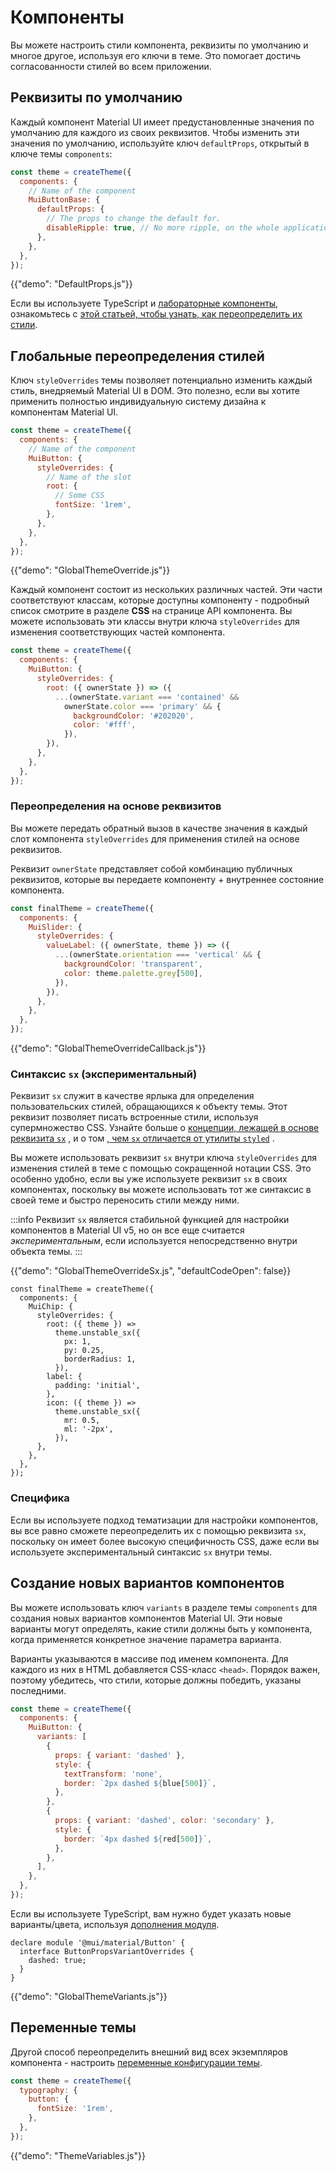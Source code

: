 

# Компоненты <meta data-oversett="" data-original-text="Components">

<p class="description">Вы можете настроить стили компонента, реквизиты по умолчанию и многое другое, используя его ключи в теме. Это помогает достичь согласованности стилей во всем приложении.</p>

## Реквизиты по умолчанию <meta data-oversett="" data-original-text="Default props">

Каждый компонент Material UI имеет предустановленные значения по умолчанию для каждого из своих реквизитов. Чтобы изменить эти значения по умолчанию, используйте ключ `defaultProps`, открытый в ключе темы `components`:

```js
const theme = createTheme({
  components: {
    // Name of the component
    MuiButtonBase: {
      defaultProps: {
        // The props to change the default for.
        disableRipple: true, // No more ripple, on the whole application 💣!
      },
    },
  },
});
```

{{"demo": "DefaultProps.js"}}

Если вы используете TypeScript и [лабораторные компоненты](/material-ui/about-the-lab/), ознакомьтесь с [этой статьей, чтобы узнать, как переопределить их стили](/material-ui/about-the-lab/#typescript).

## Глобальные переопределения стилей <meta data-oversett="" data-original-text="Global style overrides">

Ключ `styleOverrides` темы позволяет потенциально изменить каждый стиль, внедряемый Material UI в DOM. Это полезно, если вы хотите применить полностью индивидуальную систему дизайна к компонентам Material UI.

```js
const theme = createTheme({
  components: {
    // Name of the component
    MuiButton: {
      styleOverrides: {
        // Name of the slot
        root: {
          // Some CSS
          fontSize: '1rem',
        },
      },
    },
  },
});
```

{{"demo": "GlobalThemeOverride.js"}}

Каждый компонент состоит из нескольких различных частей. Эти части соответствуют классам, которые доступны компоненту - подробный список смотрите в разделе **CSS** на странице API компонента. Вы можете использовать эти классы внутри ключа `styleOverrides` для изменения соответствующих частей компонента.

```js
const theme = createTheme({
  components: {
    MuiButton: {
      styleOverrides: {
        root: ({ ownerState }) => ({
          ...(ownerState.variant === 'contained' &&
            ownerState.color === 'primary' && {
              backgroundColor: '#202020',
              color: '#fff',
            }),
        }),
      },
    },
  },
});
```

### Переопределения на основе реквизитов <meta data-oversett="" data-original-text="Overrides based on props">

Вы можете передать обратный вызов в качестве значения в каждый слот компонента `styleOverrides` для применения стилей на основе реквизитов.

Реквизит `ownerState` представляет собой комбинацию публичных реквизитов, которые вы передаете компоненту + внутреннее состояние компонента.

```js
const finalTheme = createTheme({
  components: {
    MuiSlider: {
      styleOverrides: {
        valueLabel: ({ ownerState, theme }) => ({
          ...(ownerState.orientation === 'vertical' && {
            backgroundColor: 'transparent',
            color: theme.palette.grey[500],
          }),
        }),
      },
    },
  },
});
```

{{"demo": "GlobalThemeOverrideCallback.js"}}

### Синтаксис `sx` (экспериментальный) <meta data-oversett="" data-original-text="The sx syntax (experimental)">

Реквизит `sx` служит в качестве ярлыка для определения пользовательских стилей, обращающихся к объекту темы. Этот реквизит позволяет писать встроенные стили, используя супермножество CSS. Узнайте больше о [концепции, лежащей в основе реквизита `sx`](/system/getting-started/the-sx-prop/) , и о том [, чем `sx` отличается от утилиты `styled`](/system/styled/#difference-with-the-sx-prop) .

Вы можете использовать реквизит `sx` внутри ключа `styleOverrides` для изменения стилей в теме с помощью сокращенной нотации CSS. Это особенно удобно, если вы уже используете реквизит `sx` в своих компонентах, поскольку вы можете использовать тот же синтаксис в своей теме и быстро переносить стили между ними.

:::info
Реквизит `sx` является стабильной функцией для настройки компонентов в Material UI v5, но он все еще считается _экспериментальным_, если используется непосредственно внутри объекта темы.
:::

{{"demo": "GlobalThemeOverrideSx.js", "defaultCodeOpen": false}}

```tsx
const finalTheme = createTheme({
  components: {
    MuiChip: {
      styleOverrides: {
        root: ({ theme }) =>
          theme.unstable_sx({
            px: 1,
            py: 0.25,
            borderRadius: 1,
          }),
        label: {
          padding: 'initial',
        },
        icon: ({ theme }) =>
          theme.unstable_sx({
            mr: 0.5,
            ml: '-2px',
          }),
      },
    },
  },
});
```

### Специфика <meta data-oversett="" data-original-text="Specificity">

Если вы используете подход тематизации для настройки компонентов, вы все равно сможете переопределить их с помощью реквизита `sx`, поскольку он имеет более высокую специфичность CSS, даже если вы используете экспериментальный синтаксис `sx` внутри темы.

## Создание новых вариантов компонентов <meta data-oversett="" data-original-text="Creating new component variants">

Вы можете использовать ключ `variants` в разделе темы `components` для создания новых вариантов компонентов Material UI. Эти новые варианты могут определять, какие стили должны быть у компонента, когда применяется конкретное значение параметра варианта.

Варианты указываются в массиве под именем компонента. Для каждого из них в HTML добавляется CSS-класс `<head>`. Порядок важен, поэтому убедитесь, что стили, которые должны победить, указаны последними.

```js
const theme = createTheme({
  components: {
    MuiButton: {
      variants: [
        {
          props: { variant: 'dashed' },
          style: {
            textTransform: 'none',
            border: `2px dashed ${blue[500]}`,
          },
        },
        {
          props: { variant: 'dashed', color: 'secondary' },
          style: {
            border: `4px dashed ${red[500]}`,
          },
        },
      ],
    },
  },
});
```

Если вы используете TypeScript, вам нужно будет указать новые варианты/цвета, используя [дополнения модуля](https://www.typescriptlang.org/docs/handbook/declaration-merging.html#module-augmentation).

```tsx
declare module '@mui/material/Button' {
  interface ButtonPropsVariantOverrides {
    dashed: true;
  }
}
```

{{"demo": "GlobalThemeVariants.js"}}

## Переменные темы <meta data-oversett="" data-original-text="Theme variables">

Другой способ переопределить внешний вид всех экземпляров компонента - настроить [переменные конфигурации темы](/material-ui/customization/theming/#theme-configuration-variables).

```js
const theme = createTheme({
  typography: {
    button: {
      fontSize: '1rem',
    },
  },
});
```

{{"demo": "ThemeVariables.js"}}
